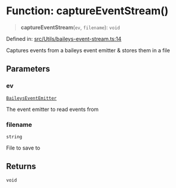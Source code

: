 # Function: captureEventStream()

> **captureEventStream**(`ev`, `filename`): `void`

Defined in: [src/Utils/baileys-event-stream.ts:14](https://github.com/Fokusdotid/bail/blob/c004679536d41fcf32da31cecf70d3991dfa31b5/src/Utils/baileys-event-stream.ts#L14)

Captures events from a baileys event emitter & stores them in a file

## Parameters

### ev

[`BaileysEventEmitter`](../interfaces/BaileysEventEmitter.md)

The event emitter to read events from

### filename

`string`

File to save to

## Returns

`void`
